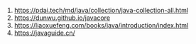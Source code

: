 1. https://pdai.tech/md/java/collection/java-collection-all.html
2. https://dunwu.github.io/javacore
3. https://liaoxuefeng.com/books/java/introduction/index.html
4. https://javaguide.cn/

